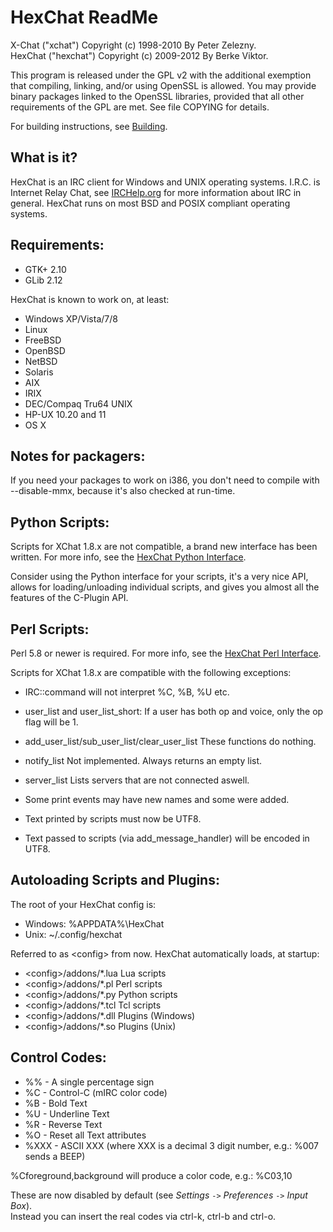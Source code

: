# HexChat ReadMe

X-Chat ("xchat") Copyright (c) 1998-2010 By Peter Zelezny.  
HexChat ("hexchat") Copyright (c) 2009-2012 By Berke Viktor.

This program is released under the GPL v2 with the additional exemption
that compiling, linking, and/or using OpenSSL is allowed. You may
provide binary packages linked to the OpenSSL libraries, provided that
all other requirements of the GPL are met.
See file COPYING for details.

For building instructions, see [Building](http://docs.hexchat.org/en/latest/building.html).

## What is it?

HexChat is an IRC client for Windows and UNIX operating systems. I.R.C. is
Internet Relay Chat, see [IRCHelp.org](http://irchelp.org) for more information about IRC
in general. HexChat runs on most BSD and POSIX compliant operating systems.

## Requirements:

 * GTK+ 2.10
 * GLib 2.12

HexChat is known to work on, at least:

 * Windows XP/Vista/7/8
 * Linux
 * FreeBSD
 * OpenBSD
 * NetBSD
 * Solaris
 * AIX
 * IRIX
 * DEC/Compaq Tru64 UNIX
 * HP-UX 10.20 and 11
 * OS X


## Notes for packagers:

If you need your packages to work on i386, you don't need to compile with
--disable-mmx, because it's also checked at run-time.

## Python Scripts:

Scripts for XChat 1.8.x are not compatible, a brand new interface has been written. For more info, see the [HexChat Python Interface](https://github.com/hexchat/hexchat/blob/master/share/doc/python.md).

Consider using the Python interface for your scripts, it's a very nice
API, allows for loading/unloading individual scripts, and gives you
almost all the features of the C-Plugin API.


## Perl Scripts:

Perl 5.8 or newer is required. For more info, see the [HexChat Perl Interface](https://github.com/hexchat/hexchat/blob/master/share/doc/perl.md).

Scripts for XChat 1.8.x are compatible with the following exceptions:

 * IRC::command will not interpret %C, %B, %U etc.

 * user_list and user_list_short:
  If a user has both op and voice, only the op flag will be 1.

 * add_user_list/sub_user_list/clear_user_list
  These functions do nothing.

 * notify_list
  Not implemented. Always returns an empty list.

 * server_list
  Lists servers that are not connected aswell.

 * Some print events may have new names and some were added.

 * Text printed by scripts must now be UTF8.

 * Text passed to scripts (via add_message_handler) will be encoded in UTF8.

## Autoloading Scripts and Plugins:

The root of your HexChat config is:

 * Windows: %APPDATA%\HexChat
 * Unix: ~/.config/hexchat

Referred to as &lt;config> from now. HexChat automatically loads, at startup:

 * &lt;config>/addons/*.lua Lua scripts
 * &lt;config>/addons/*.pl Perl scripts
 * &lt;config>/addons/*.py Python scripts
 * &lt;config>/addons/*.tcl Tcl scripts
 * &lt;config>/addons/*.dll Plugins (Windows)
 * &lt;config>/addons/*.so Plugins (Unix)

## Control Codes:

 * %%     -  A single percentage sign
 * %C     -  Control-C (mIRC color code)
 * %B     -  Bold Text
 * %U     -  Underline Text
 * %R     -  Reverse Text
 * %O     -  Reset all Text attributes
 * %XXX   -  ASCII XXX (where XXX is a decimal 3 digit number, e.g.: %007 sends a BEEP)

%Cforeground,background will produce a color code, e.g.: %C03,10

These are now disabled by default (see _Settings_ `->` _Preferences_ `->` _Input Box_).  
Instead you can insert the real codes via ctrl-k, ctrl-b and ctrl-o.
